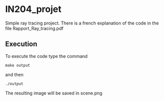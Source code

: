 # IN204_projet
Simple ray tracing project. There is a french explanation of the code in the file Rapport_Ray_tracing.pdf

## Execution
To execute the code type the command

```
make output
```

and then 

```
./output
```
The resulting image will be saved in scene.png
